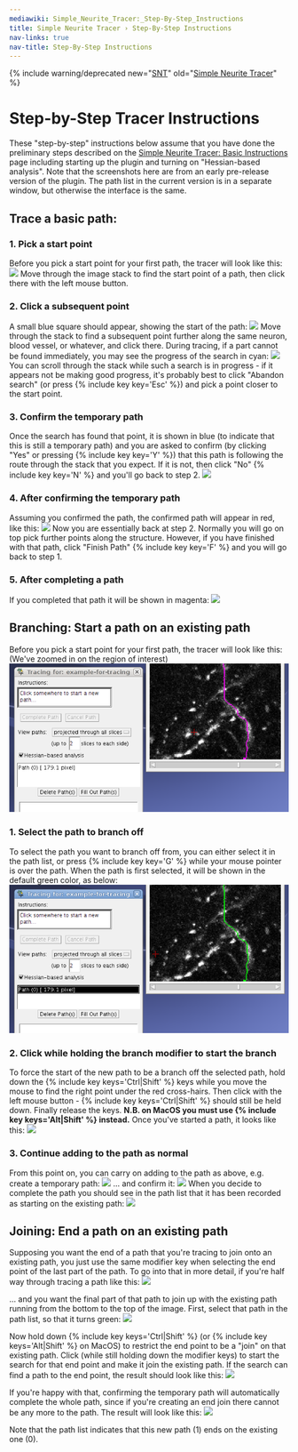 ```yaml
---
mediawiki: Simple_Neurite_Tracer:_Step-By-Step_Instructions
title: Simple Neurite Tracer › Step-By-Step Instructions
nav-links: true
nav-title: Step-By-Step Instructions
---
```


{% include warning/deprecated new="[SNT](/plugins/snt)"
  old="[Simple Neurite Tracer](/plugins/simple-neurite-tracer)" %}

# Step-by-Step Tracer Instructions

These "step-by-step" instructions below assume that you have done the preliminary steps described on the [Simple Neurite Tracer: Basic Instructions](/plugins/simple-neurite-tracer/basic-instructions) page including starting up the plugin and turning on "Hessian-based analysis". Note that the screenshots here are from an early pre-release version of the plugin. The path list in the current version is in a separate window, but otherwise the interface is the same.

## Trace a basic path:

### 1. Pick a start point

Before you pick a start point for your first path, the tracer will look like this: ![](/media/snt-cropped-before-starting.png) Move through the image stack to find the start point of a path, then click there with the left mouse button.

### 2. Click a subsequent point

A small blue square should appear, showing the start of the path: ![](/media/snt-cropped-after-starting.png) Move through the stack to find a subsequent point further along the same neuron, blood vessel, or whatever, and click there. During tracing, if a part cannot be found immediately, you may see the progress of the search in cyan: ![](/media/snt-cropped-mid-tracing.png) You can scroll through the stack while such a search is in progress - if it appears not be making good progress, it's probably best to click "Abandon search" (or press {% include key key='Esc' %}) and pick a point closer to the start point.

### 3. Confirm the temporary path

Once the search has found that point, it is shown in blue (to indicate that this is still a temporary path) and you are asked to confirm (by clicking "Yes" or pressing {% include key key='Y' %}) that this path is following the route through the stack that you expect. If it is not, then click "No" {% include key key='N' %} and you'll go back to step 2. ![](/media/snt-cropped-confirmation.png)

### 4. After confirming the temporary path

Assuming you confirmed the path, the confirmed path will appear in red, like this: ![](/media/snt-cropped-confirmed.png) Now you are essentially back at step 2. Normally you will go on top pick further points along the structure. However, if you have finished with that path, click "Finish Path" {% include key key='F' %} and you will go back to step 1.

### 5. After completing a path

If you completed that path it will be shown in magenta: ![](/media/snt-cropped-completed-path.png)

## Branching: Start a path on an existing path

Before you pick a start point for your first path, the tracer will look like this: (We've zoomed in on the region of interest) ![](/media/plugins/simple-neurite-tracer/snt-sb-before-selecting.png)

### 1. Select the path to branch off

To select the path you want to branch off from, you can either select it in the path list, or press {% include key key='G' %} while your mouse pointer is over the path. When the path is first selected, it will be shown in the default green color, as below: ![](/media/plugins/simple-neurite-tracer/snt-sb-before-starting-path.png)

### 2. Click while holding the branch modifier to start the branch

To force the start of the new path to be a branch off the selected path, hold down the {% include key keys='Ctrl|Shift' %} keys while you move the mouse to find the right point under the red cross-hairs. Then click with the left mouse button - {% include key keys='Ctrl|Shift' %} should still be held down. Finally release the keys. **N.B. on MacOS you must use {% include key keys='Alt|Shift' %} instead.** Once you've started a path, it looks like this: ![](/media/snt-sb-started-branch.png)

### 3. Continue adding to the path as normal

From this point on, you can carry on adding to the path as above, e.g. create a temporary path: ![](/media/snt-sb-temporary-path.png) ... and confirm it: ![](/media/snt-sb-confirmed-path.png) When you decide to complete the path you should see in the path list that it has been recorded as starting on the existing path: ![](/media/snt-sb-completed-branch.png)

## Joining: End a path on an existing path

Supposing you want the end of a path that you're tracing to join onto an existing path, you just use the same modifier key when selecting the end point of the last part of the path. To go into that in more detail, if you're half way through tracing a path like this: ![](/media/snt-ej-cropped-half-finished.png)

... and you want the final part of that path to join up with the existing path running from the bottom to the top of the image. First, select that path in the path list, so that it turns green: ![](/media/snt-ej-cropped-selected-destination-path.png)

Now hold down {% include key keys='Ctrl|Shift' %} (or {% include key keys='Alt|Shift' %} on MacOS) to restrict the end point to be a "join" on that existing path. Click (while still holding down the modifier keys) to start the search for that end point and make it join the existing path. If the search can find a path to the end point, the result should look like this: ![](/media/snt-ej-cropped-end-join-created.png)

If you're happy with that, confirming the temporary path will automatically complete the whole path, since if you're creating an end join there cannot be any more to the path. The result will look like this: ![](/media/snt-ej-cropped-path-completed.png)

Note that the path list indicates that this new path (1) ends on the existing one (0).
